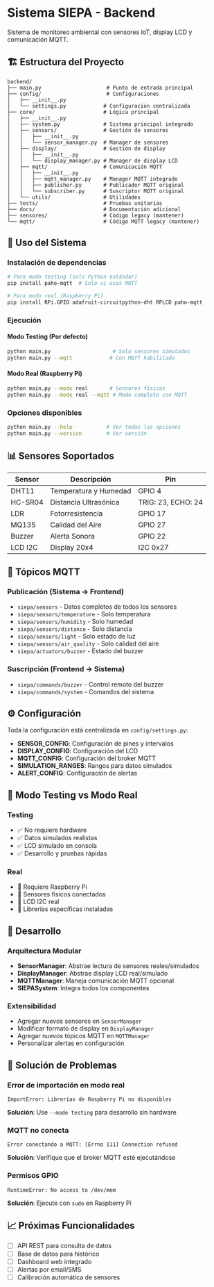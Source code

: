 # Sistema SIEPA - Backend

Sistema de monitoreo ambiental con sensores IoT, display LCD y comunicación MQTT.

## 🏗️ Estructura del Proyecto

```
backend/
├── main.py                     # Punto de entrada principal
├── config/                     # Configuraciones
│   ├── __init__.py
│   └── settings.py            # Configuración centralizada
├── core/                      # Lógica principal
│   ├── __init__.py
│   ├── system.py              # Sistema principal integrado
│   ├── sensors/               # Gestión de sensores
│   │   ├── __init__.py
│   │   └── sensor_manager.py  # Manager de sensores
│   ├── display/               # Gestión de display
│   │   ├── __init__.py
│   │   └── display_manager.py # Manager de display LCD
│   ├── mqtt/                  # Comunicación MQTT
│   │   ├── __init__.py
│   │   ├── mqtt_manager.py    # Manager MQTT integrado
│   │   ├── publisher.py       # Publicador MQTT original
│   │   └── subscriber.py      # Suscriptor MQTT original
│   └── utils/                 # Utilidades
├── tests/                     # Pruebas unitarias
├── docs/                      # Documentación adicional
├── sensores/                  # Código legacy (mantener)
└── mqtt/                      # Código MQTT legacy (mantener)
```

## 🚀 Uso del Sistema

### Instalación de dependencias
```bash
# Para modo testing (solo Python estándar)
pip install paho-mqtt  # Solo si usas MQTT

# Para modo real (Raspberry Pi)
pip install RPi.GPIO adafruit-circuitpython-dht RPLCD paho-mqtt
```

### Ejecución

#### Modo Testing (Por defecto)
```bash
python main.py                    # Solo sensores simulados
python main.py --mqtt            # Con MQTT habilitado
```

#### Modo Real (Raspberry Pi)
```bash
python main.py --mode real       # Sensores físicos
python main.py --mode real --mqtt # Modo completo con MQTT
```

### Opciones disponibles
```bash
python main.py --help           # Ver todas las opciones
python main.py --version        # Ver versión
```

## 📊 Sensores Soportados

| Sensor | Descripción | Pin |
|--------|-------------|-----|
| DHT11 | Temperatura y Humedad | GPIO 4 |
| HC-SR04 | Distancia Ultrasónica | TRIG: 23, ECHO: 24 |
| LDR | Fotorresistencia | GPIO 17 |
| MQ135 | Calidad del Aire | GPIO 27 |
| Buzzer | Alerta Sonora | GPIO 22 |
| LCD I2C | Display 20x4 | I2C 0x27 |

## 📡 Tópicos MQTT

### Publicación (Sistema → Frontend)
- `siepa/sensors` - Datos completos de todos los sensores
- `siepa/sensors/temperature` - Solo temperatura
- `siepa/sensors/humidity` - Solo humedad
- `siepa/sensors/distance` - Solo distancia
- `siepa/sensors/light` - Solo estado de luz
- `siepa/sensors/air_quality` - Solo calidad del aire
- `siepa/actuators/buzzer` - Estado del buzzer

### Suscripción (Frontend → Sistema)
- `siepa/commands/buzzer` - Control remoto del buzzer
- `siepa/commands/system` - Comandos del sistema

## ⚙️ Configuración

Toda la configuración está centralizada en `config/settings.py`:

- **SENSOR_CONFIG**: Configuración de pines y intervalos
- **DISPLAY_CONFIG**: Configuración del LCD
- **MQTT_CONFIG**: Configuración del broker MQTT
- **SIMULATION_RANGES**: Rangos para datos simulados
- **ALERT_CONFIG**: Configuración de alertas

## 🧪 Modo Testing vs Modo Real

### Testing
- ✅ No requiere hardware
- ✅ Datos simulados realistas
- ✅ LCD simulado en consola
- ✅ Desarrollo y pruebas rápidas

### Real
- 🔧 Requiere Raspberry Pi
- 🔧 Sensores físicos conectados
- 🔧 LCD I2C real
- 🔧 Librerías específicas instaladas

## 🔧 Desarrollo

### Arquitectura Modular
- **SensorManager**: Abstrae lectura de sensores reales/simulados
- **DisplayManager**: Abstrae display LCD real/simulado
- **MQTTManager**: Maneja comunicación MQTT opcional
- **SIEPASystem**: Integra todos los componentes

### Extensibilidad
- Agregar nuevos sensores en `SensorManager`
- Modificar formato de display en `DisplayManager`
- Agregar nuevos tópicos MQTT en `MQTTManager`
- Personalizar alertas en configuración

## 🐛 Solución de Problemas

### Error de importación en modo real
```
ImportError: Librerías de Raspberry Pi no disponibles
```
**Solución**: Use `--mode testing` para desarrollo sin hardware

### MQTT no conecta
```
Error conectando a MQTT: [Errno 111] Connection refused
```
**Solución**: Verifique que el broker MQTT esté ejecutándose

### Permisos GPIO
```
RuntimeError: No access to /dev/mem
```
**Solución**: Ejecute con `sudo` en Raspberry Pi

## 📈 Próximas Funcionalidades

- [ ] API REST para consulta de datos
- [ ] Base de datos para histórico
- [ ] Dashboard web integrado
- [ ] Alertas por email/SMS
- [ ] Calibración automática de sensores 